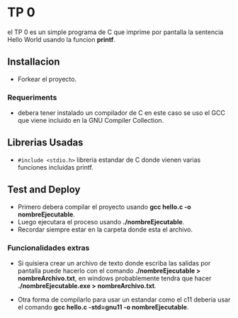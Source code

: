 # TP 0
el TP 0 es un simple programa de C que imprime por pantalla la sentencia Hello World usando la funcion **printf**.

## Installacion

* Forkear el proyecto.

### Requeriments

* debera tener instalado un compilador de C en este caso se uso el GCC que viene incluido en la GNU Compiler Collection.

## Librerias Usadas

* ```#include <stdio.h>``` libreria estandar de C donde vienen varias funciones incluidas printf.

## Test and Deploy 

* Primero debera compilar el proyecto usando **gcc hello.c -o nombreEjecutable**.
* Luego ejecutara el proceso usando **./nombreEjecutable**.
* Recordar siempre estar en la carpeta donde esta el archivo.

### Funcionalidades extras
  
* Si quisiera crear un archivo de texto donde escriba las salidas por pantalla puede hacerlo con el comando **./nombreEjecutable > nombreArchivo.txt**, en windows probablemente tendra que hacer **./nombreEjecutable.exe > nombreArchivo.txt**.

* Otra forma de compilarlo para usar un estandar como el c11 deberia usar el comando **gcc hello.c -std=gnu11 -o nombreEjecutable**.

